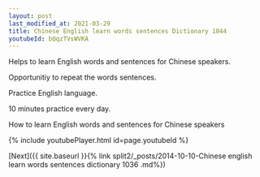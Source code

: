```yaml
---
layout: post
last_modified_at: 2021-03-29
title: Chinese English learn words sentences Dictionary 1044 
youtubeId: bQqzTVsWVKA
---
```

 
 
Helps to learn English words and sentences for Chinese speakers.

Opportunitiy to repeat the words sentences. 

Practice English language. 
 
10 minutes practice every day. 
 
How to learn English words and sentences for Chinese speakers 
 
{% include youtubePlayer.html id=page.youtubeId %}
 
 
[Next]({{ site.baseurl }}{% link  split2/_posts/2014-10-10-Chinese english learn words sentences dictionary 1036 .md%})
 
